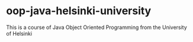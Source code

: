 # oop-java-helsinki-university
This is a course of Java Object Oriented Programming from the University of Helsinki
